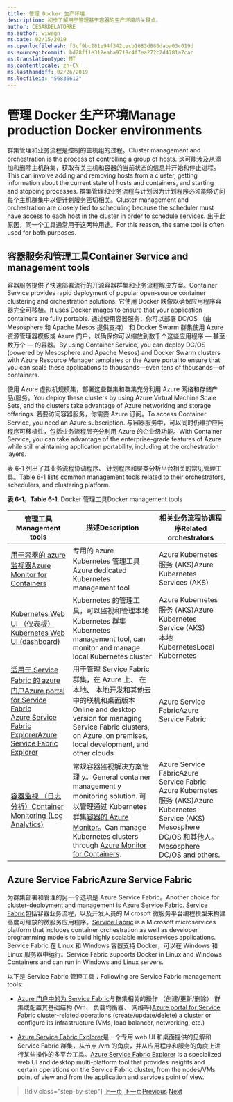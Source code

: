 ```yaml
---
title: 管理 Docker 生产环境
description: 初步了解用于管理基于容器的生产环境的关键点。
author: CESARDELATORRE
ms.author: wiwagn
ms.date: 02/15/2019
ms.openlocfilehash: f3cf9bc281e94f342cecb1083d886daba03c019d
ms.sourcegitcommit: bd28ff1e312eaba9718c4f7ea272c2d4781a7cac
ms.translationtype: MT
ms.contentlocale: zh-CN
ms.lasthandoff: 02/26/2019
ms.locfileid: "56836612"
---
```

# <a name="manage-production-docker-environments"></a><span data-ttu-id="dff67-103">管理 Docker 生产环境</span><span class="sxs-lookup"><span data-stu-id="dff67-103">Manage production Docker environments</span></span>

<span data-ttu-id="dff67-104">群集管理和业务流程是控制的主机组的过程。</span><span class="sxs-lookup"><span data-stu-id="dff67-104">Cluster management and orchestration is the process of controlling a group of hosts.</span></span> <span data-ttu-id="dff67-105">这可能涉及从添加和删除主机群集，获取有关主机和容器的当前状态的信息并开始和停止进程。</span><span class="sxs-lookup"><span data-stu-id="dff67-105">This can involve adding and removing hosts from a cluster, getting information about the current state of hosts and containers, and starting and stopping processes.</span></span> <span data-ttu-id="dff67-106">群集管理和业务流程与计划因为计划程序必须能够访问每个主机群集中以便计划服务密切相关。</span><span class="sxs-lookup"><span data-stu-id="dff67-106">Cluster management and orchestration are closely tied to scheduling because the scheduler must have access to each host in the cluster in order to schedule services.</span></span> <span data-ttu-id="dff67-107">出于此原因，同一个工具通常用于这两种用途。</span><span class="sxs-lookup"><span data-stu-id="dff67-107">For this reason, the same tool is often used for both purposes.</span></span>

## <a name="container-service-and-management-tools"></a><span data-ttu-id="dff67-108">容器服务和管理工具</span><span class="sxs-lookup"><span data-stu-id="dff67-108">Container Service and management tools</span></span>

<span data-ttu-id="dff67-109">容器服务提供了快速部署流行的开源容器群集和业务流程解决方案。</span><span class="sxs-lookup"><span data-stu-id="dff67-109">Container Service provides rapid deployment of popular open-source container clustering and orchestration solutions.</span></span> <span data-ttu-id="dff67-110">它使用 Docker 映像以确保应用程序容器完全可移植。</span><span class="sxs-lookup"><span data-stu-id="dff67-110">It uses Docker images to ensure that your application containers are fully portable.</span></span> <span data-ttu-id="dff67-111">通过使用容器服务，你可以部署 DC/OS （由 Mesosphere 和 Apache Mesos 提供支持） 和 Docker Swarm 群集使用 Azure 资源管理器模板或 Azure 门户，以确保你可以缩放到数千个这些应用程序 — 甚至数万个 — 的容器。</span><span class="sxs-lookup"><span data-stu-id="dff67-111">By using Container Service, you can deploy DC/OS (powered by Mesosphere and Apache Mesos) and Docker Swarm clusters with Azure Resource Manager templates or the Azure portal to ensure that you can scale these applications to thousands—even tens of thousands—of containers.</span></span>

<span data-ttu-id="dff67-112">使用 Azure 虚拟机规模集，部署这些群集和群集充分利用 Azure 网络和存储产品/服务。</span><span class="sxs-lookup"><span data-stu-id="dff67-112">You deploy these clusters by using Azure Virtual Machine Scale Sets, and the clusters take advantage of Azure networking and storage offerings.</span></span> <span data-ttu-id="dff67-113">若要访问容器服务，你需要 Azure 订阅。</span><span class="sxs-lookup"><span data-stu-id="dff67-113">To access Container Service, you need an Azure subscription.</span></span> <span data-ttu-id="dff67-114">与容器服务中，可以同时仍维护应用程序可移植性，包括业务流程层充分利用 Azure 的企业级功能。</span><span class="sxs-lookup"><span data-stu-id="dff67-114">With Container Service, you can take advantage of the enterprise-grade features of Azure while still maintaining application portability, including at the orchestration layers.</span></span>

<span data-ttu-id="dff67-115">表 6-1 列出了其业务流程协调程序、 计划程序和聚类分析平台相关的常见管理工具。</span><span class="sxs-lookup"><span data-stu-id="dff67-115">Table 6-1 lists common management tools related to their orchestrators, schedulers, and clustering platform.</span></span>

<span data-ttu-id="dff67-116">**表 6-1**。</span><span class="sxs-lookup"><span data-stu-id="dff67-116">**Table 6-1**.</span></span> <span data-ttu-id="dff67-117">Docker 管理工具</span><span class="sxs-lookup"><span data-stu-id="dff67-117">Docker management tools</span></span>

| <span data-ttu-id="dff67-118">管理工具</span><span class="sxs-lookup"><span data-stu-id="dff67-118">Management tools</span></span> | <span data-ttu-id="dff67-119">描述</span><span class="sxs-lookup"><span data-stu-id="dff67-119">Description</span></span> | <span data-ttu-id="dff67-120">相关业务流程协调程序</span><span class="sxs-lookup"><span data-stu-id="dff67-120">Related orchestrators</span></span> |
|------------------|-------------|-----------------------|
| [<span data-ttu-id="dff67-121">用于容器的 azure 监视器</span><span class="sxs-lookup"><span data-stu-id="dff67-121">Azure Monitor for Containers</span></span>](https://docs.microsoft.com/azure/monitoring/monitoring-container-insights-overview) | <span data-ttu-id="dff67-122">专用的 azure Kubernetes 管理工具</span><span class="sxs-lookup"><span data-stu-id="dff67-122">Azure dedicated Kubernetes management tool</span></span> | <span data-ttu-id="dff67-123">Azure Kubernetes 服务 (AKS)</span><span class="sxs-lookup"><span data-stu-id="dff67-123">Azure Kubernetes Services (AKS)</span></span> |
| [<span data-ttu-id="dff67-124">Kubernetes Web UI （仪表板）</span><span class="sxs-lookup"><span data-stu-id="dff67-124">Kubernetes Web UI (dashboard)</span></span>](https://kubernetes.io/docs/tasks/access-application-cluster/web-ui-dashboard/) | <span data-ttu-id="dff67-125">Kubernetes 的管理工具，可以监视和管理本地 Kubernetes 群集</span><span class="sxs-lookup"><span data-stu-id="dff67-125">Kubernetes management tool, can monitor and manage local Kubernetes cluster</span></span> | <span data-ttu-id="dff67-126">Azure Kubernetes 服务 (AKS)</span><span class="sxs-lookup"><span data-stu-id="dff67-126">Azure Kubernetes Service (AKS)</span></span><br/><span data-ttu-id="dff67-127">本地 Kubernetes</span><span class="sxs-lookup"><span data-stu-id="dff67-127">Local Kubernetes</span></span> |
| [<span data-ttu-id="dff67-128">适用于 Service Fabric 的 azure 门户</span><span class="sxs-lookup"><span data-stu-id="dff67-128">Azure portal for Service Fabric</span></span>](https://docs.microsoft.com/azure/service-fabric/service-fabric-cluster-creation-via-portal)<br/>[<span data-ttu-id="dff67-129">Azure Service Fabric Explorer</span><span class="sxs-lookup"><span data-stu-id="dff67-129">Azure Service Fabric Explorer</span></span>](https://docs.microsoft.com/azure/service-fabric/service-fabric-visualizing-your-cluster) | <span data-ttu-id="dff67-130">用于管理 Service Fabric 群集，在 Azure 上、 在本地、 本地开发和其他云中的联机和桌面版本</span><span class="sxs-lookup"><span data-stu-id="dff67-130">Online and desktop version for managing Service Fabric clusters, on Azure, on premises, local development, and other clouds</span></span> | <span data-ttu-id="dff67-131">Azure Service Fabric</span><span class="sxs-lookup"><span data-stu-id="dff67-131">Azure Service Fabric</span></span> |
| [<span data-ttu-id="dff67-132">容器监视 （日志分析）</span><span class="sxs-lookup"><span data-stu-id="dff67-132">Container Monitoring (Log Analytics)</span></span>](https://docs.microsoft.com/azure/azure-monitor/insights/containers) | <span data-ttu-id="dff67-133">常规容器监视解决方案管理 y。</span><span class="sxs-lookup"><span data-stu-id="dff67-133">General container management y monitoring solution.</span></span> <span data-ttu-id="dff67-134">可以管理通过 Kubernetes 群集[容器的 Azure Monitor](https://docs.microsoft.com/azure/monitoring/monitoring-container-insights-overview)。</span><span class="sxs-lookup"><span data-stu-id="dff67-134">Can manage Kubernetes clusters through [Azure Monitor for Containers](https://docs.microsoft.com/azure/monitoring/monitoring-container-insights-overview).</span></span> | <span data-ttu-id="dff67-135">Azure Service Fabric</span><span class="sxs-lookup"><span data-stu-id="dff67-135">Azure Service Fabric</span></span><br/><span data-ttu-id="dff67-136">Azure Kubernetes 服务 (AKS)</span><span class="sxs-lookup"><span data-stu-id="dff67-136">Azure Kubernetes Service (AKS)</span></span><br/><span data-ttu-id="dff67-137">Mesosphere DC/OS 和其他人。</span><span class="sxs-lookup"><span data-stu-id="dff67-137">Mesosphere DC/OS and others.</span></span> |

## <a name="azure-service-fabric"></a><span data-ttu-id="dff67-138">Azure Service Fabric</span><span class="sxs-lookup"><span data-stu-id="dff67-138">Azure Service Fabric</span></span>

<span data-ttu-id="dff67-139">为群集部署和管理的另一个选项是 Azure Service Fabric。</span><span class="sxs-lookup"><span data-stu-id="dff67-139">Another choice for cluster-deployment and management is Azure Service Fabric.</span></span> <span data-ttu-id="dff67-140">[Service Fabric](https://azure.microsoft.com/services/service-fabric/)包括容器业务流程，以及开发人员的 Microsoft 微服务平台编程模型来构建高度可缩放的微服务应用程序。</span><span class="sxs-lookup"><span data-stu-id="dff67-140">[Service Fabric](https://azure.microsoft.com/services/service-fabric/) is a Microsoft microservices platform that includes container orchestration as well as developer programming models to build highly scalable microservices applications.</span></span> <span data-ttu-id="dff67-141">Service Fabric 在 Linux 和 Windows 容器支持 Docker，可以在 Windows 和 Linux 服务器中运行。</span><span class="sxs-lookup"><span data-stu-id="dff67-141">Service Fabric supports Docker in Linux and Windows Containers and can run in Windows and Linux servers.</span></span>

<span data-ttu-id="dff67-142">以下是 Service Fabric 管理工具：</span><span class="sxs-lookup"><span data-stu-id="dff67-142">Following are Service Fabric management tools:</span></span>

- <span data-ttu-id="dff67-143">[Azure 门户中的为 Service Fabric](https://docs.microsoft.com/azure/service-fabric/service-fabric-cluster-creation-via-portal)与群集相关的操作 （创建/更新/删除） 群集或配置其基础结构 (Vm、 负载均衡器、 网络等)</span><span class="sxs-lookup"><span data-stu-id="dff67-143">[Azure portal for Service Fabric](https://docs.microsoft.com/azure/service-fabric/service-fabric-cluster-creation-via-portal) cluster-related operations (create/update/delete) a cluster or configure its infrastructure (VMs, load balancer, networking, etc.)</span></span>

- <span data-ttu-id="dff67-144">[Azure Service Fabric Explorer](https://docs.microsoft.com/azure/service-fabric/service-fabric-visualizing-your-cluster)是一个专用 web UI 和桌面提供的见解和 Service Fabric 群集，从节点 /vm 的角度，并从应用程序和服务的角度上进行某些操作的多平台工具。</span><span class="sxs-lookup"><span data-stu-id="dff67-144">[Azure Service Fabric Explorer](https://docs.microsoft.com/azure/service-fabric/service-fabric-visualizing-your-cluster) is a specialized web UI and desktop multi-platform tool that provides insights and certain operations on the Service Fabric cluster, from the nodes/VMs point of view and from the application and services point of view.</span></span>

>[!div class="step-by-step"]
><span data-ttu-id="dff67-145">[上一页](run-microservices-based-applications-in-production.md)
>[下一页](monitor-containerized-application-services.md)</span><span class="sxs-lookup"><span data-stu-id="dff67-145">[Previous](run-microservices-based-applications-in-production.md)
[Next](monitor-containerized-application-services.md)</span></span>
